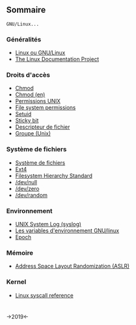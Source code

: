 
## Sommaire

```
GNU/Linux...
```

### Généralités

* [Linux ou GNU/Linux](https://fr.wikipedia.org/wiki/Linux_ou_GNU/Linux)
* [The Linux Documentation Project](http://www.tldp.org/)

### Droits d'accès

* [Chmod](https://fr.wikipedia.org/wiki/Chmod)
* [Chmod (en)](https://en.wikipedia.org/wiki/Chmod)
* [Permissions UNIX](https://fr.wikipedia.org/wiki/Permissions_UNIX)
* [File system permissions](https://en.wikipedia.org/wiki/File_system_permissions)
* [Setuid](https://fr.wikipedia.org/wiki/Setuid)
* [Sticky bit](https://en.wikipedia.org/wiki/Sticky_bit)
* [Descripteur de fichier](https://fr.wikipedia.org/wiki/Descripteur_de_fichier)
* [Groupe (Unix)](https://fr.wikipedia.org/wiki/Groupe_(Unix))

### Système de fichiers

* [Système de fichiers](https://fr.wikipedia.org/wiki/Syst%C3%A8me_de_fichiers)
* [Ext4](https://fr.wikipedia.org/wiki/Ext4)
* [Filesystem Hierarchy Standard](https://fr.wikipedia.org/wiki/Filesystem_Hierarchy_Standard)
* [/dev/null](https://fr.wikipedia.org/wiki/P%C3%A9riph%C3%A9rique_nul)
* [/dev/zero](https://fr.wikipedia.org/wiki//dev/zero)
* [/dev/random](https://fr.wikipedia.org/wiki//dev/random)

### Environnement

* [UNIX System Log (syslog)](http://doc.novsu.ac.ru/oreilly/tcpip/puis/ch10_05.htm)
* [Les variables d'environnement GNU/linux](https://doc.ubuntu-fr.org/variables_d_environnement)
* [Epoch](https://fr.wikipedia.org/wiki/Epoch)

### Mémoire

* [Address Space Layout Randomization (ASLR)](https://fr.wikipedia.org/wiki/Address_space_layout_randomization)

### Kernel

* [Linux syscall reference](http://syscalls.kernelgrok.com/)


#
->2019<-
